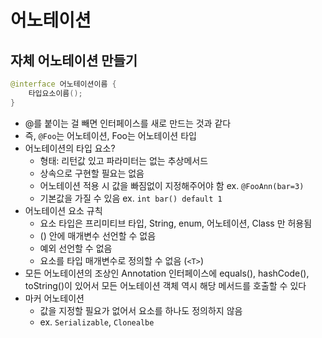 # 어노테이션

## 자체 어노테이션 만들기
```java
@interface 어노테이션이름 {
    타입요소이름();
}
```
- @를 붙이는 걸 빼면 인터페이스를 새로 만드는 것과 같다
- 즉, `@Foo`는 어노테이션, Foo는 어노테이션 타입
- 어노테이션의 타입 요소?
    * 형태: 리턴값 있고 파라미터는 없는 추상메서드
    * 상속으로 구현할 필요는 없음
    * 어노테이션 적용 시 값을 빠짐없이 지정해주어야 함 ex. `@FooAnn(bar=3)`
    * 기본값을 가질 수 있음 ex. `int bar() default 1`
- 어노테이션 요소 규칙
    * 요소 타입은 프리미티브 타입, String, enum, 어노테이션, Class 만 허용됨
    * () 안에 매개변수 선언할 수 없음
    * 예외 선언할 수 없음
    * 요소를 타입 매개변수로 정의할 수 없음 (`<T>`)
- 모든 어노테이션의 조상인 Annotation 인터페이스에 equals(), hashCode(), toString()이 있어서 모든 어노테이션 객체 역시 해당 메서드를 호출할 수 있다
- 마커 어노테이션
    * 값을 지정할 필요가 없어서 요소를 하나도 정의하지 않음
    * ex. `Serializable`, `Clonealbe`